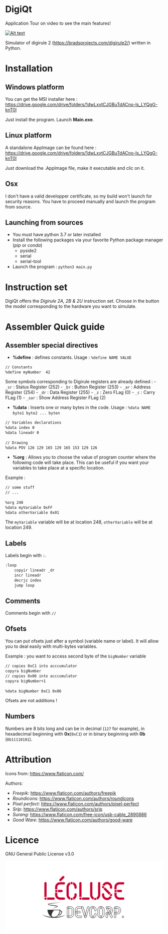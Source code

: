 # DigiQt

Application Tour on video to see the main features!

[![Alt text](https://img.youtube.com/vi/mRx_jkY8RU8/0.jpg)](https://www.youtube.com/watch?v=mRx_jkY8RU8)

Simulator of digirule 2 (https://bradsprojects.com/digirule2/) written in Python.

# Installation 

## Windows platform

You can get the MSI installer here : https://drive.google.com/drive/folders/1dwLxvtCJGBuTdACno-ls_LYQgG-knT0l

Just install the program. Launch **Main.exe**.

## Linux platform

A standalone AppImage can be found here : https://drive.google.com/drive/folders/1dwLxvtCJGBuTdACno-ls_LYQgG-knT0l

Just download the .AppImage file, make it executable and clic on it.

## Osx

I don't have a valid developper certificate, so my build won't launch for security reasons. You have to proceed manually and launch the program from source.

## Launching from sources 

- You must have python 3.7 or later installed
- Install the following packages via your favorite Python package manager (*pip* or *conda*)
	- pyside2 
	- serial
	- serial-tool
- Launch the program : `python3 main.py`

# Instruction set

DigiQt offers the *Digirule 2A, 2B & 2U* instruction set. Choose in the button the model corresponding to the hardware you want to simulate.

# Assembler Quick guide

## Assembler special directives

- **%define** : defines constants. Usage : `%define NAME VALUE`
```
// Constants
%define myNumber  42
```

Some symbols corresponding to Digirule registers are already defined :
	- `_sr` : Status Register (252)
	- `_br` : Button Register (253)
	- `_ar` : Address Register (254)
	- `_dr` : Data Register (255)
	- `_z` : Zero FLag (0)
	- `_c` : Carry FLag (1)
	- `_sar` : Show Address Register FLag (2)

- **%data** : Inserts one or many bytes in the code. Usage : `%data NAME byte1 byte2 ... byten`
```
// Variables declarations
%data index 0
%data lineadr 0

// Drawing
%data POV 126 129 165 129 165 153 129 126
```

- **%org** : Allows you to choose the value of program counter where the following code will take place. This can be useful if you want your variables to take place at a specific location.

Example : 
```
// some stuff
// ...

%org 248
%data myVariable 0xFF
%data otherVariable 0x01
```
The `myVariable` variable will be at location 248, `otherVariable` will be at location 249.

## Labels
Labels begin with `:`.
```
:loop
	copyir lineadr _dr
	incr lineadr
	decrjz index
	jump loop
```
## Comments

Comments begin with `//`

## Ofsets
You can put ofsets just after a symbol (variable name or label). It will allow you to deal easily with multi-bytes variables.

Example : you want to access second byte of the `bigNumber` variable
```
// copies 0xC1 into acccumulator
copyra bigNumber 
// copies 0x06 into acccumulator
copyra bigNumber+1 

%data bigNumber 0xC1 0x06
```

Ofsets are not additions !

## Numbers 

Numbers are 8 bits long and can be in decimal (`127` for example), in hexadecimal beginning with **0x**(`0xC1`) or in binary beginning with **0b** (`0b11110101`).

# Attribution
Icons from: https://www.flaticon.com/

Authors: 
- *Freepik:* https://www.flaticon.com/authors/freepik
- *Roundicons:* https://www.flaticon.com/authors/roundicons
- *Pixel perfect:* https://www.flaticon.com/authors/pixel-perfect
- *Srip:* https://www.flaticon.com/authors/srip
- *Surang:* https://www.flaticon.com/free-icon/usb-cable_2890886
- *Good Ware:* https://www.flaticon.com/authors/good-ware
# Licence
GNU General Public License v3.0


![LECLUSE DevCorp.](assets/LDC-dark.png)
